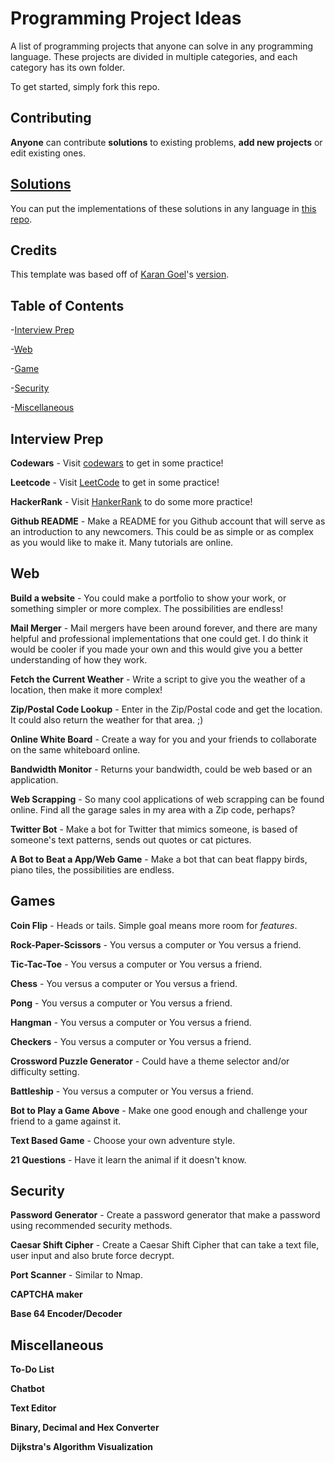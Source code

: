 # Programming Project Ideas

<!-- Find and replace these with the corresponding links:
Contribute-repo -->

A list of programming projects that anyone can solve in any programming language. These projects are divided in multiple categories, and each category has its own folder.

To get started, simply fork this repo.

## Contributing

**Anyone** can contribute **solutions** to existing problems, **add new projects** or edit existing ones.

## [Solutions](https://github.com/SU-CS-Club/Programming-Project-Ideas/tree/main/Solutions)

You can put the implementations of these solutions in any language in [this repo](https://github.com/SU-CS-Club/Programming-Project-Ideas/tree/main/Solutions).

## Credits

This template was based off of [Karan Goel](http://twitter.com/karangoel)'s [version](https://github.com/karan/Projects).

## Table of Contents

-[Interview Prep](https://github.com/SU-CS-Club/Programming-Project-Ideas#interview-prep)

-[Web](https://github.com/SU-CS-Club/Programming-Project-Ideas#web)

-[Game](https://github.com/SU-CS-Club/Programming-Project-Ideas#games)

-[Security](https://github.com/SU-CS-Club/Programming-Project-Ideas#security)

-[Miscellaneous](https://github.com/SU-CS-Club/Programming-Project-Ideas#miscellaneous)

## Interview Prep

**Codewars** - Visit [codewars](https://www.codewars.com/) to get in some practice!

**Leetcode** - Visit [LeetCode](https://leetcode.com/) to get in some practice!

**HackerRank** - Visit [HankerRank](https://www.hackerrank.com/) to do some more practice!

**Github README** - Make a README for you Github account that will serve as an introduction to any newcomers. This could be as simple or as complex as you would like to make it. Many tutorials are online.

## Web

**Build a website** - You could make a portfolio to show your work, or something simpler or more complex. The possibilities are endless!

**Mail Merger** - Mail mergers have been around forever, and there are many helpful and professional implementations that one could get. I do think it would be cooler if you made your own and this would give you a better understanding of how they work.

**Fetch the Current Weather** - Write a script to give you the weather of a location, then make it more complex!

**Zip/Postal Code Lookup** - Enter in the Zip/Postal code and get the location. It could also return the weather for that area. ;)

**Online White Board** - Create a way for you and your friends to collaborate on the same whiteboard online.

**Bandwidth Monitor** - Returns your bandwidth, could be web based or an application.

**Web Scrapping** - So many cool applications of web scrapping can be found online. Find all the garage sales in my area with a Zip code, perhaps?

**Twitter Bot** - Make a bot for Twitter that mimics someone, is based of someone's text patterns, sends out quotes or cat pictures.

**A Bot to Beat a App/Web Game** - Make a bot that can beat flappy birds, piano tiles, the possibilities are endless.

## Games

**Coin Flip** - Heads or tails. Simple goal means more room for _features_.

**Rock-Paper-Scissors** - You versus a computer or You versus a friend.

**Tic-Tac-Toe** - You versus a computer or You versus a friend.

**Chess** - You versus a computer or You versus a friend.

**Pong** - You versus a computer or You versus a friend.

**Hangman** - You versus a computer or You versus a friend.

**Checkers** - You versus a computer or You versus a friend.

**Crossword Puzzle Generator** - Could have a theme selector and/or difficulty setting.

**Battleship** - You versus a computer or You versus a friend.

**Bot to Play a Game Above** - Make one good enough and challenge your friend to a game against it.

**Text Based Game** - Choose your own adventure style.

**21 Questions** - Have it learn the animal if it doesn't know.

## Security

**Password Generator** - Create a password generator that make a password using recommended security methods.

**Caesar Shift Cipher** - Create a Caesar Shift Cipher that can take a text file, user input and also brute force decrypt.

**Port Scanner** - Similar to Nmap.

**CAPTCHA maker**

**Base 64 Encoder/Decoder**

## Miscellaneous

**To-Do List**

**Chatbot**

**Text Editor**

**Binary, Decimal and Hex Converter**

**Dijkstra's Algorithm Visualization**
